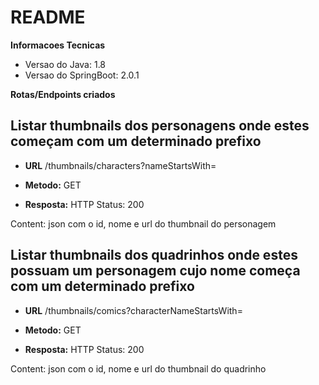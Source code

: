 # README

**Informacoes Tecnicas**
* Versao do Java: 1.8
* Versao do SpringBoot: 2.0.1


**Rotas/Endpoints criados**


**Listar thumbnails dos personagens onde estes começam com um determinado prefixo**
----
* **URL**
  /thumbnails/characters?nameStartsWith=<str>

* **Metodo:**
GET

* **Resposta:**
HTTP Status: 200

Content: json com o id, nome e url do thumbnail do personagem


**Listar thumbnails dos quadrinhos onde estes possuam um personagem cujo nome começa com um determinado prefixo**
----
* **URL**
  /thumbnails/comics?characterNameStartsWith=<str>

* **Metodo:**
GET

* **Resposta:**
HTTP Status: 200

Content: json com o id, nome e url do thumbnail do quadrinho
